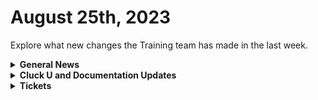 # August 25th, 2023

Explore what new changes the Training team has made in the last week.

<details>

<summary><strong>General News</strong></summary>

* Fun Fact for the week: We've discovered a new product idea on the AMA this week in addition to the Jinja Burger. Look forward to the Jinjabread House coming to you this December. Also, Pokemon TCG on the Switch Online service is 🤌
* [We've updated the times on our Rewst 104 \~ 106 training to give a 15-minute break between](https://calendly.com/cluck-u):&#x20;
  * Mondays: Rewst 101 @ 12pm EST + Rewst 104 @ 1:15pm EST
  * Tuesdays: Rewst 102 @ 12pm EST + Rewst 105 @ 1:15pm EST
  * Wednesdays: Rewst 103 @ 12pm EST + Rewst 106 @ 1:15pm EST
  * Thursdays: ROC AMA @ 12pm EST
* Join us in our new [Cluck-U Discord channel](https://discord.com/channels/936789089703845988/1121465945295167588) if you have any questions, comments, or concerns!

</details>

<details>

<summary><strong>Cluck U and Documentation Updates</strong></summary>

**Cluck University**

* Added links to relevant videos on the [Rewst 101 page](broken-reference).

**Documentation**

* [Open Mic - August 18th Video and Page Added](../roc-open-mics/august-18th-2023-info-nuggets-and-jinja-burgers-1.md)
* Updates and Fixes
  * Updated [Connectwise Pods documentation](../../documentation/integrations/psa/connectwise-manage/pod-configuration.md) to include steps for Adding Pods to Tickets
  * Fixed some broken links on the front page
  * Fixed the IT Glue Documentation link on the [IT Glue Integration Setup Page](../../documentation/integrations/documentation/itglue/it-glue-integration-setup.md).
  * Fixed the Workflow and Crate links on the [Rewst Terminology Page](../../cluck-university/getting-started/rewst-terminology.md).
  * Fixed Broken links on [Actions in Rewst page](../../documentation/workflows/actions-in-rewst/).
  * Fixed code snippet and formatting errors on the [Dynamic Options and Inputs page](../../documentation/forms/intro-to-forms.md).
  * Removed broken links on the [Workflow Notes page](../../documentation/workflows/workflow-building-tips-and-tricks/workflow-notes/).
  * Fixed Broken Rewst platform links on all integration setup pages.
  * Various punctuation and formatting fixes on all the integration setup pages.

</details>

<details>

<summary><strong>Tickets</strong></summary>

With the ROC now using Halo for their ticketing system, this is when you should find a ticket created for you!

* [ ] A discussion with a ROC engineer that doesn't result in a fix on first discussion
* [ ] If you have a call to troubleshoot, create workflows or other ROC work
* [ ] For all onboarding or expansion work
* [ ] If a call results in a new workflow idea or request

If you'd like to manually create a ticket yourself, review the "Rewst Support" section at the bottom of this page.

</details>
